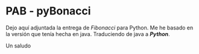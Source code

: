 # PAB - pyBonacci

Dejo aquí adjuntada la entrega de *Fibonacci* para Python. Me he basado en la versión que tenía hecha en java. Traduciendo de java a ***Python***.

Un saludo
